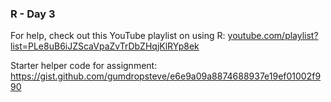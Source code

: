 ### R - Day 3

For help, check out this YouTube playlist on using R: [youtube.com/playlist?list=PLe8uB6iJZScaVpaZvTrDbZHqjKlRYp8ek](https://www.youtube.com/playlist?list=PLe8uB6iJZScaVpaZvTrDbZHqjKlRYp8ek)

Starter helper code for assignment: https://gist.github.com/gumdropsteve/e6e9a09a8874688937e19ef01002f990
